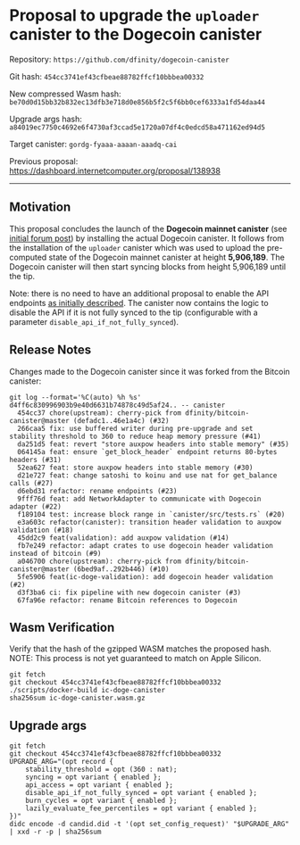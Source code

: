 # Proposal to upgrade the `uploader` canister to the Dogecoin canister

Repository: `https://github.com/dfinity/dogecoin-canister`

Git hash: `454cc3741ef43cfbeae88782ffcf10bbbea00332`

New compressed Wasm hash: `be70d0d15bb32b832ec13dfb3e718d0e856b5f2c5f6bb0cef6333a1fd54daa44`

Upgrade args hash: `a84019ec7750c4692e6f4730af3ccad5e1720a07df4c0edcd58a471162ed94d5`

Target canister: `gordg-fyaaa-aaaan-aaadq-cai`

Previous proposal: https://dashboard.internetcomputer.org/proposal/138938

---

## Motivation

This proposal concludes the launch of the **Dogecoin mainnet canister** (see [initial forum post](https://forum.dfinity.org/t/direct-integration-with-dogecoin/58675/)) by installing the actual Dogecoin canister. It follows from the installation of the `uploader` canister which was used to upload the pre-computed state of the Dogecoin mainnet canister at height **5,906,189**. The Dogecoin canister will then start syncing blocks from height 5,906,189 until the tip.

Note: there is no need to have an additional proposal to enable the API endpoints [as initially described](https://dashboard.internetcomputer.org/proposal/138938). The canister now contains the logic to disable the API if it is not fully synced to the tip (configurable with a parameter `disable_api_if_not_fully_synced`).

## Release Notes

Changes made to the Dogecoin canister since it was forked from the Bitcoin canister:

```
git log --format='%C(auto) %h %s' d4ff6c830996903b9e40d6631b74878c49d5af24.. -- canister
  454cc37 chore(upstream): cherry-pick from dfinity/bitcoin-canister@master (defadc1..46e1a4c) (#32)
  266caa5 fix: use buffered writer during pre-upgrade and set stability threshold to 360 to reduce heap memory pressure (#41)
  da251d5 feat: revert "store auxpow headers into stable memory" (#35)
  064145a feat: ensure `get_block_header` endpoint returns 80-bytes headers (#31)
  52ea627 feat: store auxpow headers into stable memory (#30)
  d21e727 feat: change satoshi to koinu and use nat for get_balance calls (#27)
  d6ebd31 refactor: rename endpoints (#23)
  9fff76d feat: add NetworkAdapter to communicate with Dogecoin adapter (#22)
  f189104 test: increase block range in `canister/src/tests.rs` (#20)
  e3a603c refactor(canister): transition header validation to auxpow validation (#18)
  45dd2c9 feat(validation): add auxpow validation (#14)
  fb7e249 refactor: adapt crates to use dogecoin header validation instead of bitcoin (#9)
  a046700 chore(upstream): cherry-pick from dfinity/bitcoin-canister@master (6bed9af..292b446) (#10)
  5fe5906 feat(ic-doge-validation): add dogecoin header validation (#2)
  d3f3ba6 ci: fix pipeline with new dogecoin canister (#3)
  67fa96e refactor: rename Bitcoin references to Dogecoin
```


## Wasm Verification

Verify that the hash of the gzipped WASM matches the proposed hash.
NOTE: This process is not yet guaranteed to match on Apple Silicon.

```
git fetch
git checkout 454cc3741ef43cfbeae88782ffcf10bbbea00332
./scripts/docker-build ic-doge-canister
sha256sum ic-doge-canister.wasm.gz
```

## Upgrade args

```
git fetch
git checkout 454cc3741ef43cfbeae88782ffcf10bbbea00332
UPGRADE_ARG="(opt record {
    stability_threshold = opt (360 : nat);
    syncing = opt variant { enabled };
    api_access = opt variant { enabled };
    disable_api_if_not_fully_synced = opt variant { enabled };
    burn_cycles = opt variant { enabled };
    lazily_evaluate_fee_percentiles = opt variant { enabled };
})"
didc encode -d candid.did -t '(opt set_config_request)' "$UPGRADE_ARG" | xxd -r -p | sha256sum
```